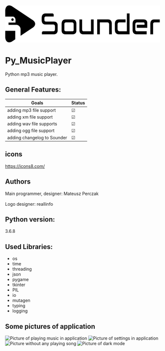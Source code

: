 <p align="left"><img src="images/logo/horizontal.png" alt="Sounder" height="120px"></p>

# Py_MusicPlayer
Python mp3 music player.

## General Features:
| Goals | Status |
| --- | --- |
| adding mp3 file support | ☑ |
| adding xm file support | ☑ |
| adding wav file supports | ☑ |
| adding ogg file support | ☑ |  
| adding changelog to Sounder | ☑ | 

## icons
https://icons8.com/

## Authors
Main programmer, designer: Mateusz Perczak
<br></br>
Logo designer: reallinfo

## Python version:
3.6.8

## Used Libraries:

+ os
+ time
+ threading
+ json
+ pygame
+ tkinter
+ PIL
+ io
+ mutagen
+ typing
+ logging

## Some pictures of application
![Picture of playing music in application](https://github.com/losek1/Sounder3/blob/master/images/NEW0.PNG)
![Picture of settings in application](https://github.com/losek1/Sounder3/blob/master/images/NEW1.PNG)
![Picture without any playing song](https://github.com/losek1/Sounder3/blob/master/images/NEW2.PNG)
![Picture of dark mode](https://github.com/losek1/Sounder3/blob/master/images/NEW3.PNG)
